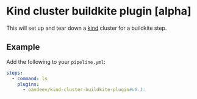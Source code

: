 # Kind cluster buildkite plugin [alpha]

This will set up and tear down a [kind](https://github.com/kubernetes-sigs/kind/)
cluster for a buildkite step.

## Example

Add the following to your `pipeline.yml`:

```yml
steps:
  - command: ls
    plugins:
      - oavdeev/kind-cluster-buildkite-plugin#v0.1:
```
